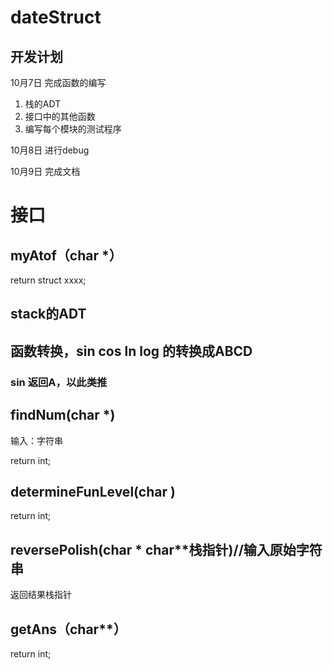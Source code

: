 # dateStruct

## 开发计划

10月7日 完成函数的编写

1. 栈的ADT
2. 接口中的其他函数
3. 编写每个模块的测试程序

10月8日 进行debug

10月9日 完成文档

# 接口

## myAtof（char *）

return struct xxxx;

## stack的ADT

## 函数转换，sin cos ln log 的转换成ABCD

### sin 返回A，以此类推



## findNum(char *)

输入：字符串

return int;

## determineFunLevel(char )

return int;

## reversePolish(char * char**栈指针)//输入原始字符串

返回结果栈指针

## getAns（char**）

return int;
